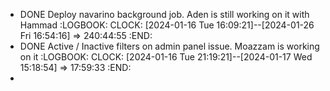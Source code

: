 - DONE Deploy navarino background job. Aden is still working on it with Hammad
  :LOGBOOK:
  CLOCK: [2024-01-16 Tue 16:09:21]--[2024-01-26 Fri 16:54:16] =>  240:44:55
  :END:
- DONE Active / Inactive filters on admin panel issue. Moazzam is working on it
  :LOGBOOK:
  CLOCK: [2024-01-16 Tue 21:19:21]--[2024-01-17 Wed 15:18:54] =>  17:59:33
  :END:
-